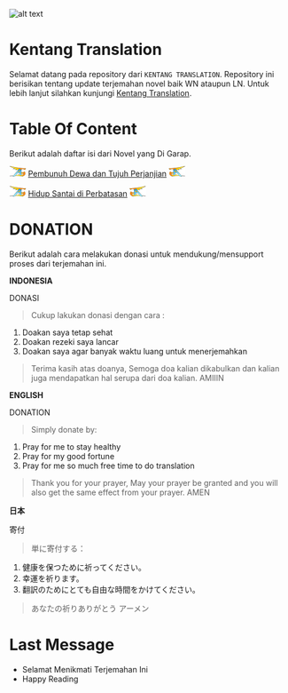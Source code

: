 ![alt text](https://kentangtranslationhome.files.wordpress.com/2019/03/untitled-1-copy-1.png)


Kentang Translation
====================

Selamat datang pada repository dari `KENTANG TRANSLATION`. Repository ini berisikan tentang update terjemahan novel baik WN ataupun LN. Untuk lebih lanjut silahkan kunjungi [Kentang Translation](https://kentangtranslations.home.blog/).

Table Of Content
================

Berikut adalah daftar isi dari Novel yang Di Garap.

![alt text](lo.png) [Pembunuh Dewa dan Tujuh Perjanjian](https://kentangtranslations.home.blog/pahlawan_pembunuh_dewa_dan_tujuh_perjanjian/) ![alt text](ol.png)

![alt text](lo.png) [Hidup Santai di Perbatasan](https://kentangtranslations.home.blog/hidup_santai_di_perbatasan/) ![alt text](ol.png)





DONATION
=====

Berikut adalah cara melakukan donasi untuk mendukung/mensupport proses dari terjemahan ini.

**INDONESIA**

DONASI
> Cukup lakukan donasi dengan cara :
1. Doakan saya tetap sehat
2. Doakan rezeki saya lancar
3. Doakan saya agar banyak waktu luang untuk menerjemahkan
> Terima kasih atas doanya, Semoga doa kalian dikabulkan dan kalian juga mendapatkan hal serupa dari doa kalian. AMIIIN
    
**ENGLISH**

DONATION
> Simply donate by:
1. Pray for me to stay healthy
2. Pray for my good fortune
3. Pray for me so much free time to do translation
> Thank you for your prayer, May your prayer be granted and you will also get the same effect from your prayer. AMEN

**日本**

寄付
> 単に寄付する： 
1. 健康を保つために祈ってください。
2. 幸運を祈ります。
3. 翻訳のためにとても自由な時間をかけてください。
> あなたの祈りありがとう アーメン


Last Message
=======

* Selamat Menikmati Terjemahan Ini
* Happy Reading
